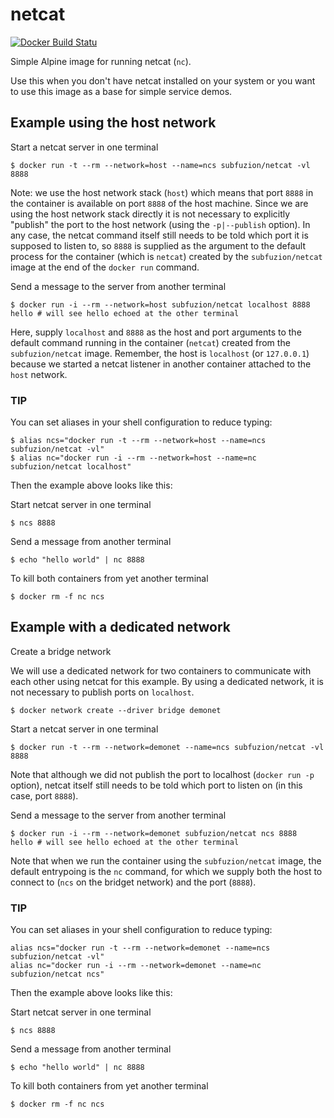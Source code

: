 # netcat

[![Docker Build Statu](https://img.shields.io/docker/build/subfuzion/netcat.svg)](https://hub.docker.com/r/subfuzion/docker-netcat)

Simple Alpine image for running netcat (`nc`).

Use this when you don't have netcat installed on your system or you want to use this image as a
base for simple service demos.

## Example using the host network

Start a netcat server in one terminal

    $ docker run -t --rm --network=host --name=ncs subfuzion/netcat -vl 8888

Note: we use the host network stack (`host`) which means that port `8888` in the
container is available on port `8888` of the host machine. Since we are using the host
network stack directly it is not necessary to explicitly "publish" the port to the host
network (using the `-p|--publish` option). In any case, the netcat command itself still
needs to be told which port it is supposed to listen to, so `8888` is supplied as the
argument to the default process for the container (which is `netcat`) created by the
`subfuzion/netcat` image at the end of the `docker run` command.

Send a message to the server from another terminal

    $ docker run -i --rm --network=host subfuzion/netcat localhost 8888
    hello # will see hello echoed at the other terminal

Here, supply `localhost` and `8888` as the host and port arguments to the default
command running in the container (`netcat`) created from the `subfuzion/netcat`
image. Remember, the host is `localhost` (or `127.0.0.1`) because we started a netcat listener in
another container attached to the `host` network.

### TIP

You can set aliases in your shell configuration to reduce typing:

    $ alias ncs="docker run -t --rm --network=host --name=ncs subfuzion/netcat -vl"
    $ alias nc="docker run -i --rm --network=host --name=nc subfuzion/netcat localhost"

Then the example above looks like this:

Start netcat server in one terminal

    $ ncs 8888

Send a message from another terminal

    $ echo "hello world" | nc 8888

To kill both containers from yet another terminal

    $ docker rm -f nc ncs


## Example with a dedicated network

Create a bridge network

We will use a dedicated network for two containers to communicate with each other using netcat
for this example. By using a dedicated network, it is not necessary to publish ports on `localhost`.

    $ docker network create --driver bridge demonet

Start a netcat server in one terminal

    $ docker run -t --rm --network=demonet --name=ncs subfuzion/netcat -vl 8888

Note that although we did not publish the port to localhost (`docker run -p` option),
netcat itself still needs to be told which port to listen on (in this case, port `8888`).

Send a message to the server from another terminal

    $ docker run -i --rm --network=demonet subfuzion/netcat ncs 8888
    hello # will see hello echoed at the other terminal

Note that when we run the container using the `subfuzion/netcat` image, the default
entrypoing is the `nc` command, for which we supply both the host to connect to (`ncs` on the bridget network) and the port (`8888`).

### TIP

You can set aliases in your shell configuration to reduce typing:

    alias ncs="docker run -t --rm --network=demonet --name=ncs subfuzion/netcat -vl"
    alias nc="docker run -i --rm --network=demonet --name=nc subfuzion/netcat ncs"

Then the example above looks like this:

Start netcat server in one terminal

    $ ncs 8888

Send a message from another terminal

    $ echo "hello world" | nc 8888

To kill both containers from yet another terminal

    $ docker rm -f nc ncs

